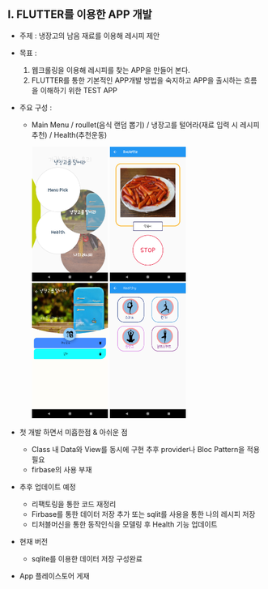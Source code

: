 ## I. FLUTTER를 이용한 APP 개발
- 주제 : 냉장고의 남음 재료를 이용해 레시피 제안
- 목표 : 
    1. 웹크롤링을 이용해 레시피를 찾는 APP을 만들어 본다.
    2. FLUTTER를 통한 기본적인 APP개발 방법을 숙지하고 APP을 출시하는 흐름을 이해하기 위한 TEST APP
- 주요 구성 : 
    + Main Menu / roullet(음식 랜덤 뽑기)  / 냉장고를 털어라(재료 입력 시 레시피 추천) / Health(추천운동)

        <img src ="https://github.com/disco87/flutter/blob/master/image/menu.png" width="150">  <img src ="https://github.com/disco87/flutter/blob/master/image/roulet.png" width="150" >   <img src ="https://github.com/disco87/flutter/blob/master/image/serch.png" width="150"> <img src ="https://github.com/disco87/flutter/blob/master/image/health.png" width="150">

- 첫 개발 하면서 미흡한점 & 아쉬운 점
  + Class 내 Data와 View를 동시에 구현 추후 provider나 Bloc Pattern을 적용 필요
  + firbase의 사용 부재


- 추후 업데이트 예정
  + 리팩토링을 통한 코드 재정리
  + Firbase를 통한 데이터 저장 추가 또는 sqlit를 사용을 통한 나의 레시피 저장
  + 티처블머신을 통한 동작인식을 모델링 후 Health 기능 업데이트

- 현재 버전
    + sqlite를 이용한 데이터 저장 구성완료

- App 플레이스토어 게재
